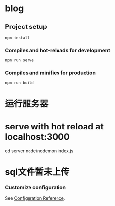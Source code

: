 # blog

## Project setup
```
npm install
```

### Compiles and hot-reloads for development
```
npm run serve
```

### Compiles and minifies for production
```
npm run build
```

# 运行服务器
# serve with hot reload at localhost:3000
cd server
node/nodemon index.js

# sql文件暂未上传

### Customize configuration
See [Configuration Reference](https://cli.vuejs.org/config/).
